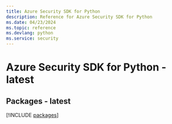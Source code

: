 ```yaml
---
title: Azure Security SDK for Python
description: Reference for Azure Security SDK for Python
ms.date: 04/23/2024
ms.topic: reference
ms.devlang: python
ms.service: security
---
```

# Azure Security SDK for Python - latest
## Packages - latest
[!INCLUDE [packages](security-index.md)]